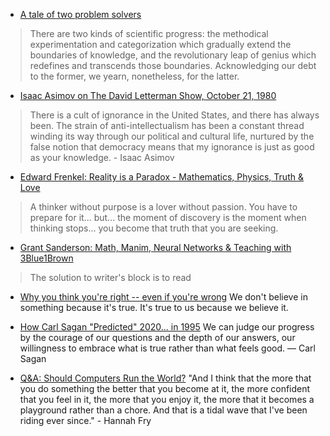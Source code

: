 * [A tale of two problem solvers](https://www.youtube.com/watch?v=ltLUadnCyi0)
> There are two kinds of scientific progress: the methodical experimentation and categorization which gradually extend the boundaries of knowledge, and the revolutionary leap of genius which redefines and transcends those boundaries. Acknowledging our debt to the former, we yearn, nonetheless, for the latter.


* [Isaac Asimov on The David Letterman Show, October 21, 1980](https://www.youtube.com/watch?v=365kJOsFd3w)
> There is a cult of ignorance in the United States, and there has always been. The strain of anti-intellectualism has been a constant thread winding its way through our political and cultural life, nurtured by the false notion that democracy means that my ignorance is just as good as your knowledge. - Isaac Asimov


* [Edward Frenkel: Reality is a Paradox - Mathematics, Physics, Truth & Love](https://www.youtube.com/watch?v=Osh0-J3T2nY)
> A thinker without purpose is a lover without passion.
> You have to prepare for it... but... the moment of discovery is the moment when thinking stops... you become that truth that you are seeking.


* [Grant Sanderson: Math, Manim, Neural Networks & Teaching with 3Blue1Brown](https://www.youtube.com/watch?v=U_6AYX42gkU)
> The solution to writer's block is to read


* [Why you think you're right -- even if you're wrong](https://youtu.be/w4RLfVxTGH4)
We don't believe in something because it's true. It's true to us because we believe it.


* [How Carl Sagan "Predicted" 2020... in 1995](https://youtu.be/LNQtB5sL9F4)
We can judge our progress by the courage of our questions and the depth of our answers, our willingness to embrace what is true rather than what feels good. ― Carl Sagan


* [Q&A: Should Computers Run the World?](https://www.youtube.com/watch?v=6oWliz-bNvQ)
"And I think that the more that you do something the better that you become at it, the more confident that you feel in it, the more that you enjoy it, the more that it becomes a playground rather than a chore. And that is a tidal wave that I've been riding ever since." - Hannah Fry
